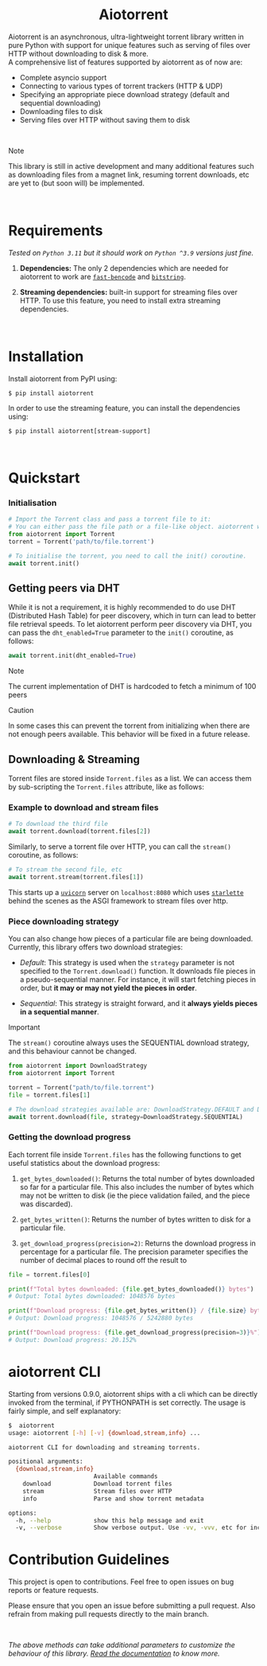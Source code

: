 <h1 align="center"><b>Aiotorrent</b></h1>
Aiotorrent is an asynchronous, ultra-lightweight torrent library written in pure Python with support for unique features such as serving of files over HTTP without downloading to disk & more.    

<br>
A comprehensive list of features supported by aiotorrent as of now are:

  - Complete asyncio support
  - Connecting to various types of torrent trackers (HTTP & UDP)
  - Specifying an appropriate piece download strategy (default and sequential downloading)
  - Downloading files to disk
  - Serving files over HTTP without saving them to disk

<br>

> [!NOTE]
> This library is still in active development and many additional features such as downloading files from a magnet link, resuming torrent downloads, etc are yet to (but soon will) be implemented.

<br />

# Requirements

_Tested on `Python 3.11` but it should work on `Python ^3.9` versions just fine._

1. **Dependencies:** The only 2 dependencies which are needed for aiotorrent to work are [`fast-bencode`](https://pypi.org/project/fast-bencode/) and [`bitstring`](https://pypi.org/project/bitstring/).

2. **Streaming dependencies:** built-in support for streaming files over HTTP. To use this feature, you need to install extra streaming dependencies.

<br />

# Installation

Install aiotorrent from PyPI using:

```
$ pip install aiotorrent
```

In order to use the streaming feature, you can install the dependencies using:

```
$ pip install aiotorrent[stream-support]
```

<br />

# Quickstart

### Initialisation

```python
# Import the Torrent class and pass a torrent file to it:
# You can either pass the file path or a file-like object. aiotorrent will handle it internally.
from aiotorrent import Torrent
torrent = Torrent('path/to/file.torrent')

# To initialise the torrent, you need to call the init() coroutine.
await torrent.init()
```


## Getting peers via DHT
While it is not a requirement, it is highly recommended to do use DHT (Distributed Hash Table) for peer discovery, which in turn can lead to better file retrieval speeds. To let aiotorrent perform peer discovery via DHT, you can pass the `dht_enabled=True` parameter to the `init()` coroutine, as follows:

```python
await torrent.init(dht_enabled=True)
```

> [!NOTE]
> The current implementation of DHT is hardcoded to fetch a minimum of 100 peers

> [!CAUTION]
In some cases this can prevent the torrent from initializing when there are not enough peers available. This behavior will be fixed in a future release.

## Downloading & Streaming

Torrent files are stored inside `Torrent.files` as a list. We can access them by sub-scripting the `Torrent.files` attribute, like as follows:

### Example to download and stream files

```python
# To download the third file
await torrent.download(torrent.files[2])
```

Similarly, to serve a torrent file over HTTP, you can call the `stream()` coroutine, as follows:

```python
# To stream the second file, etc
await torrent.stream(torrent.files[1])
```

This starts up a [`uvicorn`](https://github.com/encode/uvicorn) server on `localhost:8080` which uses [`starlette`](https://github.com/encode/starlette) behind the scenes as the ASGI framework to stream files over http.


### Piece downloading strategy
You can also change how pieces of a particular file are being downloaded. Currently, this library offers two download strategies:
  - *Default*: This strategy is used when the `strategy` parameter is not specified to the `Torrent.download()` function. It downloads file pieces in a pseudo-sequential manner. For instance, it will start fetching pieces in order, but **it may or may not yield the pieces in order**.

  - *Sequential*: This strategy is straight forward, and it **always yields pieces in a sequential manner**.
  
  > [!IMPORTANT]
  > The `stream()` coroutine always uses the SEQUENTIAL download strategy, and this behaviour cannot be changed.


```python
from aiotorrent import DownloadStrategy
from aiotorrent import Torrent

torrent = Torrent("path/to/file.torrent")
file = torrent.files[1]

# The download strategies available are: DownloadStrategy.DEFAULT and DownloadStrategy.SEQUENTIAL
await torrent.download(file, strategy=DownloadStrategy.SEQUENTIAL)
```


### Getting the download progress

Each torrent file inside `Torrent.files` has the following functions to get useful statistics about the download progress:

1. `get_bytes_downloaded()`: Returns the total number of bytes downloaded so far for a particular file. This also includes the number of bytes which may not be written to disk (ie the piece validation failed, and the piece was discarded).

2. `get_bytes_written()`: Returns the number of bytes written to disk for a particular file.

3. `get_download_progress(precision=2)`: Returns the download progress in percentage for a particular file. The precision parameter specifies the number of decimal places to round off the result to

```python
file = torrent.files[0]

print(f"Total bytes downloaded: {file.get_bytes_downloaded()} bytes")
# Output: Total bytes downloaded: 1048576 bytes

print(f"Download progress: {file.get_bytes_written()} / {file.size} bytes")
# Output: Download progress: 1048576 / 5242880 bytes

print(f"Download progress: {file.get_download_progress(precision=3)}%")
# Output: Download progress: 20.152%
```

# aiotorrent CLI
Starting from versions 0.9.0, aiotorrent ships with a cli which can be directly invoked from the terminal, if PYTHONPATH is set correctly. The usage is fairly simple, and self explanatory:

```bash
$  aiotorrent
usage: aiotorrent [-h] [-v] {download,stream,info} ...

aiotorrent CLI for downloading and streaming torrents.

positional arguments:
  {download,stream,info}
                        Available commands
    download            Download torrent files
    stream              Stream files over HTTP
    info                Parse and show torrent metadata

options:
  -h, --help            show this help message and exit
  -v, --verbose         Show verbose output. Use -vv, -vvv, etc for increased verbosity
```

# Contribution Guidelines
This project is open to contributions. Feel free to open issues on bug reports or feature requests.

Please ensure that you open an issue before submitting a pull request. Also refrain from making pull requests directly to the main branch.

<br>

_The above methods can take additional parameters to customize the behaviour of this library. [Read the documentation]() to know more._

